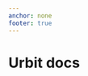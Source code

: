```yaml
---
anchor: none
footer: true
---
```


<div class="lead">
    <div class="logo inverse"></div>
    <h1 class="blue i-b">Urbit docs</h1>
</div>

<div class="sections lead-offset">
    <kids grid="true"></kids>
</div>
